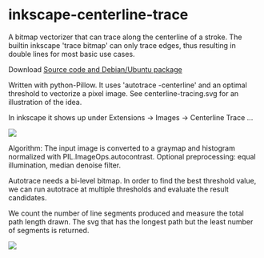 inkscape-centerline-trace
=========================

A bitmap vectorizer that can trace along the centerline of a stroke. The builtin inkscape 'trace bitmap' can only trace edges, thus resulting in double lines for most basic use cases.

Download <a href="https://github.com/fablabnbg/inkscape-centerline-trace/releases">Source code and Debian/Ubuntu package</a>

Written with python-Pillow. 
It uses 'autotrace -centerline' and an optimal threshold to vectorize a pixel image.
See centerline-tracing.svg for an illustration of the idea.

In inkscape it shows up under Extensions -> Images -> Centerline Trace ...

<a href="https://raw.githubusercontent.com/fablabnbg/inkscape-centerline-trace/master/centerline-trace-poster.svg"><img src="https://raw.githubusercontent.com/fablabnbg/inkscape-centerline-trace/master/centerline-trace-poster.png" /></a>


Algorithm:
The input image is converted to a graymap and histogram normalized with PIL.ImageOps.autocontrast.
Optional preprocessing: equal illumination, median denoise filter.

Autotrace needs a bi-level bitmap. In order to find the
best threshold value, we can run autotrace at multiple thresholds
and evaluate the result candidates.

We count the number of line segments produced and 
measure the total path length drawn.
The svg that has the longest path but the least number of
segments is returned.

<a href="https://raw.githubusercontent.com/fablabnbg/inkscape-centerline-trace/master/testdata/3-images.svg"><img src="https://raw.githubusercontent.com/fablabnbg/inkscape-centerline-trace/master/centerline-trace-3-images-done.png" /></a>
